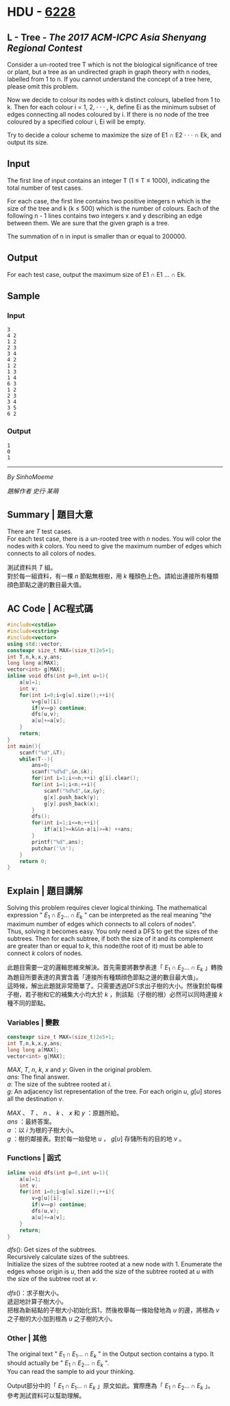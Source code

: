# HDU - <a href="https://acm.hdu.edu.cn/showproblem.php?pid=6228" target="_blank">6228</a>
## L - Tree - _The 2017 ACM-ICPC Asia Shenyang Regional Contest_
Consider a un-rooted tree T which is not the biological significance of tree or plant, but a tree as an undirected graph in graph theory with n nodes, labelled from 1 to n. If you cannot understand the concept of a tree here, please omit this problem.

Now we decide to colour its nodes with k distinct colours, labelled from 1 to k. Then for each colour i = 1, 2, · · · , k, define Ei as the minimum subset of edges connecting all nodes coloured by i. If there is no node of the tree coloured by a specified 
colour i, Ei will be empty.

Try to decide a colour scheme to maximize the size of E1 ∩ E2 · · · ∩ Ek, and output its size.

## Input
The first line of input contains an integer T (1 ≤ T ≤ 1000), indicating the total number of test cases.

For each case, the first line contains two positive integers n which is the size of the tree and k (k ≤ 500) which is the number of colours. Each of the following n - 1 lines contains two integers x and y describing an edge between them. We are sure that the
given graph is a tree.

The summation of n in input is smaller than or equal to 200000.

## Output
For each test case, output the maximum size of E1 ∩ E1 ... ∩ Ek.

## Sample
### Input
```
3
4 2
1 2
2 3
3 4
4 2
1 2
1 3
1 4
6 3
1 2
2 3
3 4
3 5
6 2
```

### Output
```
1
0
1
```

---
_By SinhoMoeme_

_題解作者 史行·某萌_

## Summary | 題目大意
There are $T$ test cases.<br>
For each test case, there is a un-rooted tree with $n$ nodes. You will color the nodes with $k$ colors. You need to give the maximum number of edges which connects to all colors of nodes.

測試資料共 $T$ 組。<br>
對於每一組資料，有一棵 $n$ 節點無根樹，用 $k$ 種顏色上色。請給出連接所有種類顔色節點之邊的數目最大值。

## AC Code | AC程式碼
``` C++
#include<cstdio>
#include<cstring>
#include<vector>
using std::vector;
constexpr size_t MAX=(size_t)2e5+1;
int T,n,k,x,y,ans;
long long a[MAX];
vector<int> g[MAX];
inline void dfs(int p=0,int u=1){
	a[u]=1;
	int v;
	for(int i=0;i<g[u].size();++i){
		v=g[u][i];
		if(v==p) continue;
		dfs(u,v);
		a[u]+=a[v];
	}
	return;
}
int main(){
	scanf("%d",&T);
	while(T--){
		ans=0;
		scanf("%d%d",&n,&k);
		for(int i=1;i<=n;++i) g[i].clear();
		for(int i=1;i<n;++i){
			scanf("%d%d",&x,&y);
			g[x].push_back(y);
			g[y].push_back(x);
		}
		dfs();
		for(int i=1;i<=n;++i){
			if(a[i]>=k&&n-a[i]>=k) ++ans;
		}
		printf("%d",ans);
		putchar('\n');
	}
	return 0;
}
```
## Explain | 題目講解
Solving this problem requires clever logical thinking. The mathematical expression " $E_1 \cap E_2 \ldots \cap E_k$ " can be interpreted as the real meaning "the maximum number of edges which connects to all colors of nodes".<br>
Thus, solving it becomes easy. You only need a DFS to get the sizes of the subtrees. Then for each subtree, if both the size of it and its complement are greater than or equal to $k$, this node(the root of it) must be able to connect $k$ colors of nodes.

此題目需要一定的邏輯思維來解決。首先需要將數學表達「 $E_1 \cap E_2 \ldots \cap E_k$ 」轉換為題目所要表達的真實含義「連接所有種類顔色節點之邊的數目最大值」。<br>
這時候，解出此題就非常簡單了。只需要透過DFS求出子樹的大小。然後對於每棵子樹，若子樹和它的補集大小均大於 $k$ ，則該點（子樹的根）必然可以同時連接 $k$ 種不同的節點。

### Variables | 變數
``` C++
constexpr size_t MAX=(size_t)2e5+1;
int T,n,k,x,y,ans;
long long a[MAX];
vector<int> g[MAX];
```
$MAX$, $T$, $n$, $k$, $x$ and $y$: Given in the original problem.<br>
$ans$: The final answer.<br>
$a$: The size of the subtree rooted at $i$.<br>
$g$: An adjacency list representation of the tree. For each origin $u$, $g[u]$ stores all the destination $v$.

$MAX$ 、 $T$ 、 $n$ 、 $k$ 、 $x$ 和 $y$ ：原題所給。<br>
$ans$ ：最終答案。<br>
$a$ ：以 $i$ 为根的子樹大小。<br>
$g$ ：樹的鄰接表。對於每一始發地 $u$ ， $g[u]$ 存儲所有的目的地 $v$ 。

### Functions | 函式
```C++
inline void dfs(int p=0,int u=1){
	a[u]=1;
	int v;
	for(int i=0;i<g[u].size();++i){
		v=g[u][i];
		if(v==p) continue;
		dfs(u,v);
		a[u]+=a[v];
	}
	return;
}
```
$dfs ()$: Get sizes of the subtrees.<br>
Recursively calculate sizes of the subtrees.<br>
Initialize the sizes of the subtree rooted at a new node with 1. Enumerate the edges whose origin is $u$, then add the size of the subtree rooted at $u$ with the size of the subtree root at $v$.

$dfs ()$：求子樹大小。<br>
遞迴地計算子樹大小。<br>
把根為新結點的子樹大小初始化爲1，然後枚舉每一條始發地為 $u$ 的邊，將根為 $v$ 之子樹的大小加到根為 $u$ 之子樹的大小。

### Other | 其他
The original text " $E_1 \cap E_1 \ldots \cap E_k$ " in the Output section contains a typo. It should actually be " $E_1 \cap E_2 \ldots \cap E_k$ ".<br>
You can read the sample to aid your thinking.

Output部分中的「 $E_1 \cap E_1 \ldots \cap E_k$ 」原文如此。實際應為「 $E_1 \cap E_2 \ldots \cap E_k$ 」。<br>
參考測試資料可以幫助理解。
